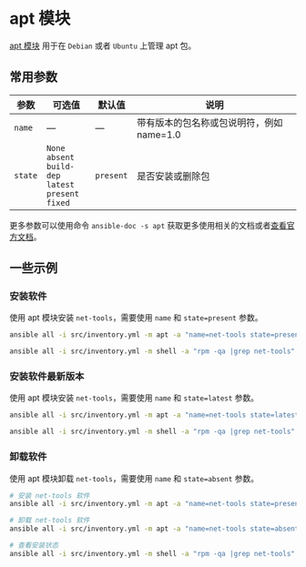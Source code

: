 # apt 模块

[apt 模块](https://docs.ansible.com/ansible/latest/collections/ansible/builtin/apt_module.html) 用于在 `Debian` 或者 `Ubuntu` 上管理 apt 包。

## 常用参数

| 参数            | 可选值	                                                                            | 默认值	      | 说明                         |
|---------------|---------------------------------------------------------------------------------|-----------|----------------------------|
| `name`        | —                                                                               | —         | 带有版本的包名称或包说明符，例如 name=1.0  |
| `state`       | `None`<br />`absent`<br />`build-dep`<br />`latest`<br />`present`<br />`fixed` | `present` | 是否安装或删除包                   |

更多参数可以使用命令 `ansible-doc -s apt` 获取更多使用相关的文档或者[查看官方文档](https://docs.ansible.com/ansible/latest/collections/ansible/builtin/apt_module.html#parameters)。

## 一些示例

### 安装软件

使用 apt 模块安装 `net-tools`，需要使用 `name` 和 `state=present` 参数。

```bash
ansible all -i src/inventory.yml -m apt -a "name=net-tools state=present"

ansible all -i src/inventory.yml -m shell -a "rpm -qa |grep net-tools" # 查看安装情况
```

### 安装软件最新版本

使用 apt 模块安装 `net-tools`，需要使用 `name` 和 `state=latest` 参数。

```bash
ansible all -i src/inventory.yml -m apt -a "name=net-tools state=latest"

ansible all -i src/inventory.yml -m shell -a "rpm -qa |grep net-tools" # 查看安装情况
```

### 卸载软件

使用 apt 模块卸载 `net-tools`，需要使用 `name` 和 `state=absent` 参数。

```bash
# 安装 net-tools 软件
ansible all -i src/inventory.yml -m apt -a "name=net-tools state=present"

# 卸载 net-tools 软件
ansible all -i src/inventory.yml -m apt -a "name=net-tools state=absent"

# 查看安装状态
ansible all -i src/inventory.yml -m shell -a "rpm -qa |grep net-tools"
```